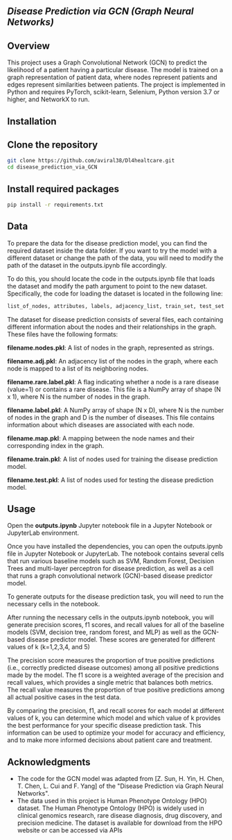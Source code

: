 
## _Disease Prediction via GCN (Graph Neural Networks)_



## Overview

This project uses a Graph Convolutional Network (GCN) to predict the likelihood of a patient having a particular disease. The model is trained on a graph representation of patient data, where nodes represent patients and edges represent similarities between patients. The project is implemented in Python and requires PyTorch, scikit-learn, Selenium, Python version 3.7 or higher, and NetworkX to run.



## Installation
## Clone the repository
```sh
git clone https://github.com/aviral38/Dl4healtcare.git
cd disease_prediction_via_GCN
```
## Install required packages
```sh
pip install -r requirements.txt
```

## Data
To prepare the data for the disease prediction model, you can find the required dataset inside the data folder. If you want to try the model with a different dataset or change the path of the data, you will need to modify the path of the dataset in the outputs.ipynb file accordingly.

To do this, you should locate the code in the outputs.ipynb file that loads the dataset and modify the path argument to point to the new dataset. Specifically, the code for loading the dataset is located in the following line:

```sh
list_of_nodes, attributes, labels, adjacency_list, train_set, test_set = load_dataset("./data/graph_data/191210/graph-P-191210-00")

```

The dataset for disease prediction consists of several files, each containing different information about the nodes and their relationships in the graph. These files have the following formats:

**filename.nodes.pkl**: A list of nodes in the graph, represented as strings.

**filename.adj.pkl**: An adjacency list of the nodes in the graph, where each node is mapped to a list of its neighboring nodes.

**filename.rare.label.pkl**: A flag indicating whether a node is a rare disease (value=1) or contains a rare disease. This file is a NumPy array of shape (N x 1), where N is the number of nodes in the graph.

**filename.label.pkl**: A NumPy array of shape (N x D), where N is the number of nodes in the graph and D is the number of diseases. This file contains information about which diseases are associated with each node.

**filename.map.pkl**: A mapping between the node names and their corresponding index in the graph.

**filename.train.pkl**: A list of nodes used for training the disease prediction model.

**filename.test.pkl**: A list of nodes used for testing the disease prediction model.

## Usage
Open the **outputs.ipynb** Jupyter notebook file in a Jupyter Notebook or JupyterLab environment.

Once you have installed the dependencies, you can open the outputs.ipynb file in Jupyter Notebook or JupyterLab. The notebook contains several cells that run various baseline models such as SVM, Random Forest, Decision Trees and multi-layer perceptron for disease prediction, as well as a cell that runs a graph convolutional network (GCN)-based disease predictor model.

To generate outputs for the disease prediction task, you will need to run the necessary cells in the notebook.

After running the necessary cells in the outputs.ipynb notebook, you will generate precision scores, f1 scores, and recall values for all of the baseline models (SVM, decision tree, random forest, and MLP) as well as the GCN-based disease predictor model. These scores are generated for different values of k (k=1,2,3,4, and 5)

The precision score measures the proportion of true positive predictions (i.e., correctly predicted disease outcomes) among all positive predictions made by the model. The f1 score is a weighted average of the precision and recall values, which provides a single metric that balances both metrics. The recall value measures the proportion of true positive predictions among all actual positive cases in the test data.

By comparing the precision, f1, and recall scores for each model at different values of k, you can determine which model and which value of k provides the best performance for your specific disease prediction task. This information can be used to optimize your model for accuracy and efficiency, and to make more informed decisions about patient care and treatment.


## Acknowledgments
* The code for the GCN model was adapted from [Z. Sun, H. Yin, H. Chen, T. Chen, L. Cui and F. Yang] of the "Disease Prediction via Graph Neural Networks".
* The data used in this project is Human Phenotype Ontology (HPO) dataset. The Human Phenotype Ontology (HPO) is widely used in clinical genomics research, rare disease diagnosis, drug discovery, and precision medicine. The dataset is available for download from
the HPO website or can be accessed via APIs


